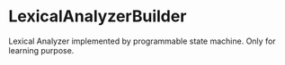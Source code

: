 # LexicalAnalyzerBuilder
Lexical Analyzer implemented by programmable state machine. Only for learning purpose.
